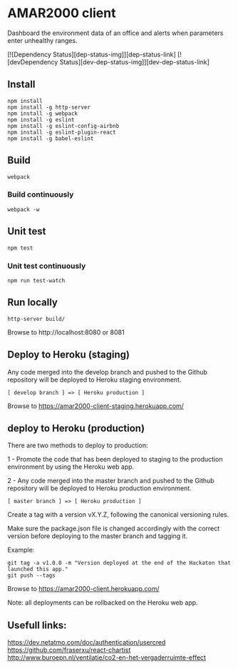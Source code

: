 # AMAR2000 client

Dashboard the environment data of an office and alerts when parameters enter unhealthy ranges.

[![Dependency Status][dep-status-img]][dep-status-link] [![devDependency Status][dev-dep-status-img]][dev-dep-status-link]

## Install

```
npm install
npm install -g http-server
npm install -g webpack
npm install -g eslint
npm install -g eslint-config-airbnb
npm install -g eslint-plugin-react
npm install -g babel-eslint
```

## Build

```
webpack
```

### Build continuously

```
webpack -w
```

## Unit test

```
npm test
```

### Unit test continuously

```
npm run test-watch
```

## Run locally

```
http-server build/
```

Browse to http://localhost:8080 or 8081

## Deploy to Heroku (staging)

Any code merged into the develop branch and pushed to the Github repository
will be deployed to Heroku staging environment.

```
[ develop branch ] => [ Heroku production ]
```

Browse to https://amar2000-client-staging.herokuapp.com/

## deploy to Heroku (production)

There are two methods to deploy to production:

1 - Promote the code that has been deployed to staging 
to the production environment by using the Heroku web app.

2 - Any code merged into the master branch and pushed to the Github repository 
will be deployed to Heroku production environment.

```
[ master branch ] => [ Heroku production ]
```

Create a tag with a version vX.Y.Z, following the canonical versioning rules.

Make sure the package.json file is changed accordingly with the correct version before deploying to the master branch and tagging it.

Example:

```
git tag -a v1.0.0 -m "Version deployed at the end of the Hackaton that launched this app."
git push --tags
```

Browse to https://amar2000-client.herokuapp.com/

Note: all deployments can be rollbacked on the Heroku web app.

## Usefull links:
https://dev.netatmo.com/doc/authentication/usercred
https://github.com/fraserxu/react-chartist
http://www.buroepn.nl/ventilatie/co2-en-het-vergaderruimte-effect
